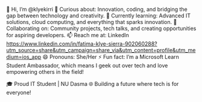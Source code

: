 👋 Hi, I’m @klyekirri
👀 Curious about: Innovation, coding, and bridging the gap between technology and creativity.
🌱 Currently learning: Advanced IT solutions, cloud computing, and everything that sparks innovation.
💞️ Collaborating on: Community projects, tech talks, and creating opportunities for aspiring developers.
📫 Reach me at: LinkedIn https://www.linkedin.com/in/fatima-klye-sierra-902060288?utm_source=share&utm_campaign=share_via&utm_content=profile&utm_medium=ios_app
😄 Pronouns: She/Her
⚡ Fun fact: I’m a Microsoft Learn Student Ambassador, which means I geek out over tech and love empowering others in the field!

🎓 Proud IT Student | NU Dasma
🌐 Building a future where tech is for everyone!

<!---
klyekirri/klyekirri is a ✨ special ✨ repository because its `README.md` (this file) appears on your GitHub profile.
You can click the Preview link to take a look at your changes.
--->
